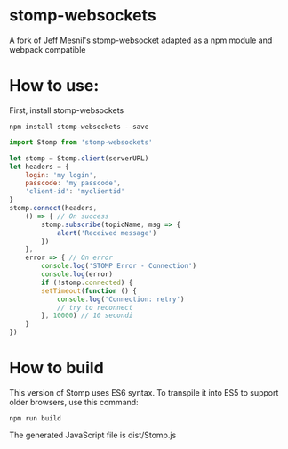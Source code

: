 # stomp-websockets

A fork of Jeff Mesnil's stomp-websocket adapted as a npm module and webpack compatible

# How to use:

First, install stomp-websockets 

```
npm install stomp-websockets --save
```


```javascript
import Stomp from 'stomp-websockets'

let stomp = Stomp.client(serverURL)
let headers = {
    login: 'my login',
    passcode: 'my passcode',
    'client-id': 'myclientid'
}
stomp.connect(headers,
    () => { // On success
        stomp.subscribe(topicName, msg => {
            alert('Received message')
        })
    },
    error => { // On error
        console.log('STOMP Error - Connection')
        console.log(error)
        if (!stomp.connected) {
        setTimeout(function () {
            console.log('Connection: retry')
            // try to reconnect
        }, 10000) // 10 secondi
    }
})
```




# How to build

This version of Stomp uses ES6 syntax. To transpile it into ES5 to support older browsers, use this command:

```
npm run build
```
The generated JavaScript file is dist/Stomp.js
